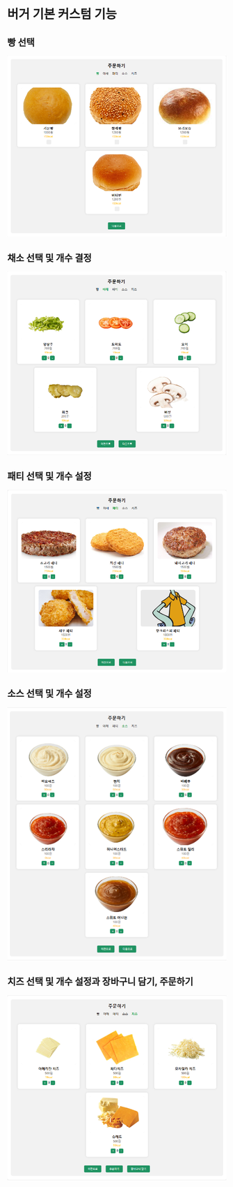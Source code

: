 <h1>
  버거 기본 커스텀 기능
</h1>

<h2>빵 선택</h2>
<img src="https://github.com/seunghyeon22/SUBKING/blob/masterSeungHyeon/subking/1.png">
<h2>채소 선택 및 개수 결정</h2>
<img src="https://github.com/seunghyeon22/SUBKING/blob/masterSeungHyeon/subking/2.png">
<h2>패티 선택 및 개수 설정</h2>
<img src="https://github.com/seunghyeon22/SUBKING/blob/masterSeungHyeon/subking/3.png">
<h2>소스 선택 및 개수 설정</h2>
<img src="https://github.com/seunghyeon22/SUBKING/blob/masterSeungHyeon/subking/4.png">
<h2>치즈 선택 및 개수 설정과 장바구니 담기, 주문하기</h2>
<img src="https://github.com/seunghyeon22/SUBKING/blob/masterSeungHyeon/subking/5.png">
